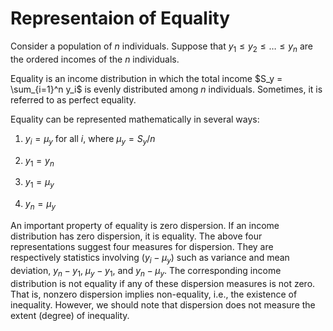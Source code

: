 # Representaion of Equality

Consider a population of $n$ individuals.
Suppose that $y_1 \leq y_2 \leq \dots \leq y_n$ are the ordered incomes of the $n$ individuals.

Equality is an income distribution in which the total income $S_y = \sum_{i=1}^n y_i$ is evenly distributed among $n$ individuals.
Sometimes, it is referred to as perfect equality.

Equality can be represented mathematically in several ways:

1. $y_i = \mu_y$ for all $i$, where $\mu_y = S_y / n$

2. $y_1 = y_n$

3. $y_1 = \mu_y$

4. $y_n = \mu_y$

An important property of equality is zero dispersion.
If an income distribution has zero dispersion, it is equality.
The above four representations suggest four measures for dispersion.
They are respectively statistics involving $\left( y_i - \mu_y \right)$ such as variance and mean deviation, $y_n - y_1$, $\mu_y - y_1$, and $y_n - \mu_y$.
The corresponding income distribution is not equality if any of these dispersion measures is not zero.
That is, nonzero dispersion implies non-equality, i.e., the existence of inequality.
However, we should note that dispersion does not measure the extent (degree) of inequality.
